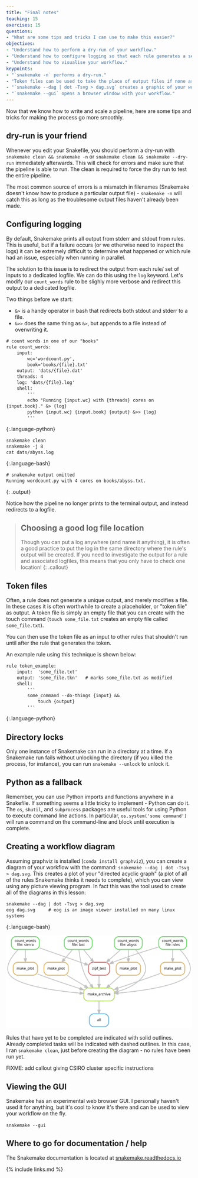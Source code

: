 ```yaml
---
title: "Final notes"
teaching: 15
exercises: 15
questions:
- "What are some tips and tricks I can use to make this easier?"
objectives:
- "Understand how to perform a dry-run of your workflow."
- "Understand how to configure logging so that each rule generates a separate log."
- "Understand how to visualise your workflow."
keypoints:
- "`snakemake -n` performs a dry-run."
- "Token files can be used to take the place of output files if none are created."
- "`snakemake --dag | dot -Tsvg > dag.svg` creates a graphic of your workflow."
- "`snakemake --gui` opens a browser window with your workflow."
---
```


Now that we know how to write and scale a pipeline, here are some tips and
tricks for making the process go more smoothly.

## dry-run is your friend

Whenever you edit your Snakefile, you should perform a dry-run with
`snakemake clean && snakemake -n` or `snakemake clean && snakemake --dry-run`
immediately afterwards. This will check for errors and make sure that the
pipeline is able to run. The clean is required to force the dry run to test
the entire pipeline.

The most common source of errors is a mismatch in filenames (Snakemake
doesn't know how to produce a particular output file) - `snakemake -n` will
catch this as long as the troublesome output files haven't already been made.

## Configuring logging

By default, Snakemake prints all output from stderr and stdout from rules.
This is useful, but if a failure occurs (or we otherwise need to inspect the
logs) it can be extremely difficult to determine what happened or which rule
had an issue, especially when running in parallel.

The solution to this issue is to redirect the output from each rule/ set of
inputs to a dedicated logfile. We can do this using the `log` keyword. Let's
modify our `count_words` rule to be slighly more verbose and redirect this
output to a dedicated logfile.

Two things before we start:

* `&>` is a handy operator in bash that redirects both stdout and stderr to a file.
* `&>>` does the same thing as `&>`, but appends to a file instead of overwriting it.

~~~
# count words in one of our "books"
rule count_words:
    input:
        wc='wordcount.py',
        book='books/{file}.txt'
    output: 'dats/{file}.dat'
    threads: 4
    log: 'dats/{file}.log'
    shell:
        '''
        echo "Running {input.wc} with {threads} cores on {input.book}." &> {log}
        python {input.wc} {input.book} {output} &>> {log}
        '''
~~~
{:.language-python}

~~~
snakemake clean
snakemake -j 8
cat dats/abyss.log
~~~
{:.language-bash}

~~~
# snakemake output omitted
Running wordcount.py with 4 cores on books/abyss.txt.
~~~
{: .output}

Notice how the pipeline no longer prints to the terminal output, and instead
redirects to a logfile.

> ## Choosing a good log file location
>
> Though you can put a log anywhere (and name it anything),
> it is often a good practice to put the log in the same directory
> where the rule's output will be created.
> If you need to investigate the output for a rule and associated logfiles,
> this means that you only have to check one location!
{: .callout}

## Token files

Often, a rule does not generate a unique output, and merely modifies a file.
In these cases it is often worthwhile to create a placeholder, or "token
file" as output. A token file is simply an empty file that you can create
with the touch command (`touch some_file.txt` creates an empty file called
`some_file.txt`).

You can then use the token file as an input to other rules that shouldn't run
until after the rule that generates the token.

An example rule using this technique is shown below:

~~~
rule token_example:
    input:  'some_file.txt'
    output: 'some_file.tkn'   # marks some_file.txt as modified
    shell:
        '''
        some_command --do-things {input} &&
            touch {output}
        '''
~~~
{:.language-python}

## Directory locks

Only one instance of Snakemake can run in a directory at a time. If a
Snakemake run fails without unlocking the directory (if you killed the
process, for instance), you can run `snakemake --unlock` to unlock it.

## Python as a fallback

Remember, you can use Python imports and functions anywhere in a Snakefile.
If something seems a little tricky to implement - Python can do it. The `os`,
`shutil`, and `subprocess` packages are useful tools for using Python to
execute command line actions. In particular, `os.system('some command')` will
run a command on the command-line and block until execution is complete.

## Creating a workflow diagram

Assuming graphviz is installed (`conda install graphviz`), you can create a
diagram of your workflow with the command: `snakemake --dag | dot -Tsvg >
dag.svg`. This creates a plot of your "directed acyclic graph" (a plot of all
of the rules Snakemake thinks it needs to complete), which you can view using
any picture viewing program. In fact this was the tool used to create all of
the diagrams in this lesson:

~~~
snakemake --dag | dot -Tsvg > dag.svg
eog dag.svg     # eog is an image viewer installed on many linux systems
~~~
{:.language-bash}

![Example DAG plot](../fig/06-final-dag.svg)

Rules that have yet to be completed are indicated with solid outlines.
Already completed tasks will be indicated with dashed outlines. In this case,
I ran `snakemake clean`, just before creating the diagram - no rules have
been run yet.

FIXME: add callout giving CSIRO cluster specific instructions

## Viewing the GUI

Snakemake has an experimental web browser GUI. I personally haven't used it
for anything, but it's cool to know it's there and can be used to view your
workflow on the fly.

`snakemake --gui`

## Where to go for documentation / help

The Snakemake documentation is located at
[snakemake.readthedocs.io](http://snakemake.readthedocs.io)

{% include links.md %}
